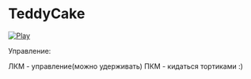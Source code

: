 # TeddyCake
[![Play](https://github.com/NikiProgramm/TeddyCakeWebGL/blob/main/Build/Start.png?raw=true)](https://buch696.github.io/TeddyCakeWebGL)

Управление:

ЛКМ - управление(можно удерживать)
ПКМ - кидаться тортиками :)
